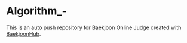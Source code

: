 # Algorithm_-
This is an auto push repository for Baekjoon Online Judge created with [BaekjoonHub](https://github.com/BaekjoonHub/BaekjoonHub).
